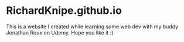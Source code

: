 # RichardKnipe.github.io

This is a website I created while learning some web dev with my buddy Jonathan Roux on Udemy.
Hope you like it :)
